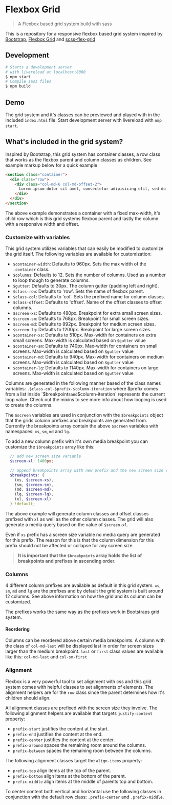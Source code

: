 # Flexbox Grid
> A Flexbox based grid system build with sass

This is a repository for a responsive flexbox based grid system inspired by [Bootstrap](http://getbootstrap.com/), [Flexbox Grid](http://flexboxgrid.com/) and [scss-flex-grid](https://github.com/matthewsimo/scss-flex-grid)

## Development
```bash
# Starts a development server
# with livereload at localhost:8080
$ npm start
# Compile sass files
$ npm build
```

## Demo
The grid system and it's classes can be previewed and played with in the included `ìndex.html` file. Start development server with livereload with `nmp start`.

## What's included in the grid system?
Inspired by Bootstrap, this grid system has container classes, a row class that works as the flexbox parent and column classes as children. See example markup below for a quick example
```html
<section class="container">
  <div class="row">
    <div class="col-md-6 col-md-offset-2">
      Lorem ipsum dolor sit amet, consectetur adipisicing elit, sed do eiusmod tempor incididunt ut labore et dolore magna aliqua.
    </div>
  </div>
</section>
```
The above example demonstrates a container with a fixed max-width, it's child row which is this grid systems flexbox parent and lastly the column with a responsive width and offset.

### Customize with variables
This grid system utilizes variables that can easily be modified to customize the grid itself. The following variables are available for customization:
* `$container-width`: Defaults to 960px. Sets the max width of the `.container` class.
* `$columns`: Defaults to 12. Sets the number of columns. Used as a number to loop though to generate columns.
* `$gutter`: Defaults to 30px. The column gutter (padding left and right).
* `$class-row`: Defaults to 'row'. Sets the name of flexbox parent.
* `$class-col`: Defaults to 'col'. Sets the prefixed name for column classes.
* `$class-offset`: Defaults to 'offset'. Name of the offset classes to offset columns.
* `$screen-xs`: Defaults to 480px. Breakpoint for extra small screen sizes.
* `$screen-sm`: Defaults to 768px. Breakpoint for  small screen sizes.
* `$screen-md`: Defaults to 992px. Breakpoint for medium screen sizes.
* `$screen-lg`: Defaults to 1200px. Breakpoint for large screen sizes.
* `$container-xs`: Defaults to 510px. Max-width for containers on extra small screens. Max-width is calculated based on `$gutter` value
* `$container-sm`: Defaults to 740px. Max-width for containers on small screens. Max-width is calculated based on `$gutter` value
* `$container-md`: Defaults to 940px. Max-width for containers on medium screens. Max-width is calculated based on `$gutter` value
* `$container-lg`: Defaults to 1140px. Max-width for containers on large screens. Max-width is calculated based on `$gutter` value



Columns are generated in the following manner based of the class names variables: `.$class-col-$prefix-$column-iteration` where $prefix comes from a list inside `$breakpoints` and `$column-iteration` represents the current loop value. Check out the mixins to see more info about how looping is used to create the columns.

The `$screen` variables are used in conjunction with the `$breakpoints` object that the grids column prefixes and breakpoints are generated from. Currently the breakpoints array contain the above `$screen` variables with namespaces: `xs`, `sm`, `md` and `lg`.

To add a new column prefix with it's own media breakpoint you can customize the `$breakpoints` array like this:
```scss
  // add new screen size variable
  $screen-xl: 1400px;

  // append breakpoints array with new prefix and the new screen size variable
  $breakpoints: (
    (xs, $screen-xs),
    (sm, $screen-sm),
    (md, $screen-md),
    (lg, $screen-lg),
    (xl, $screen-xl)
  ) !default;
```
The above example will generate column classes and offset classes prefixed with `xl` as well as the other column classes. The grid will also generate a media query based on the value of `$screen-xl`.

Even if `xs` prefix has a screen size variable no media query are generated for this prefix. The reason for this is that the column dimension for this prefix should not be affected or collapse for any screen size.

> **It is important that the `$breakpoints` array holds the list of breakpoints and prefixes in ascending order.**

### Columns
4 different column prefixes are available as default in this grid system. `xs`, `sm`, `md` and `lg` are the prefixes and by default the grid system is built around 12 columns. See above information on how the grid and its column can be customized.

The prefixes works the same way as the prefixes work in Bootstraps grid system.

#### Reordering
Columns can be reordered above certain media breakpoints. A column with the class of `col-md-last` will be displayed last in order for screen sizes larger than the medium breakpoint. `last` or `first` class values are available like this: `col-md-last` and `col-sm-first`

### Alignment
Flexbox is a very powerful tool to set alignment with css and this grid system comes with helpful classes to set alignments of elements. The alignment helpers are for the `row` class since the parent determines how it's children should align.

All alignment classes are prefixed with the screen size they involve. The following alignment helpers are available that targets `justify-content` property:
* `prefix-start` justifies the content at the start.
* `prefix-end` justifies the content at the end.
* `prefix-center` justifies the content at the center.
* `prefix-around` spaces the remaining room around the columns.
* `prefix-between` spaces the remaining room between the columns.

The following alignment classes target the `align-items` property:
* `prefix-top` align items at the top of the parent.
* `prefix-bottom` align items at the bottom of the parent.
* `prefix-middle` align items at the middle of parents top and bottom.

To center content both vertical and horizontal use the following classes in conjunction with the default row class:  `.prefix-center` and  `.prefix-middle`.
